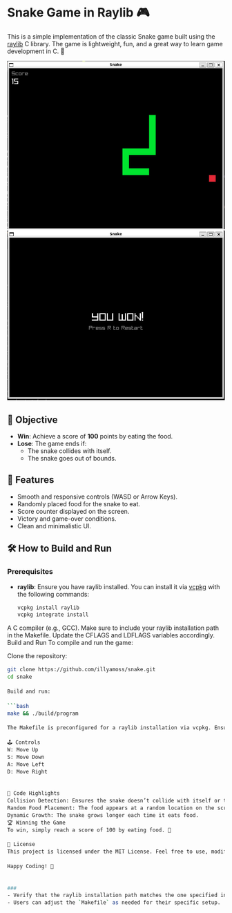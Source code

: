 # Snake Game in Raylib 🎮

This is a simple implementation of the classic Snake game built using the [raylib](https://www.raylib.com/) C library. The game is lightweight, fun, and a great way to learn game development in C. 🐍

![Game Preview](https://github.com/illyamoss/snake/blob/main/preview/game.jpg)
![Game Preview](https://github.com/illyamoss/snake/blob/main/preview/win.jpg)

## 🎯 Objective

- **Win**: Achieve a score of **100** points by eating the food.
- **Lose**: The game ends if:
  - The snake collides with itself.
  - The snake goes out of bounds.

## 🚀 Features

- Smooth and responsive controls (WASD or Arrow Keys).
- Randomly placed food for the snake to eat.
- Score counter displayed on the screen.
- Victory and game-over conditions.
- Clean and minimalistic UI.

## 🛠️ How to Build and Run

### Prerequisites

- **raylib**: Ensure you have raylib installed. You can install it via [vcpkg](https://vcpkg.io/) with the following commands:
  ```bash
  vcpkg install raylib
  vcpkg integrate install
A C compiler (e.g., GCC).
Make sure to include your raylib installation path in the Makefile. Update the CFLAGS and LDFLAGS variables accordingly.
Build and Run
To compile and run the game:

Clone the repository:

```bash
git clone https://github.com/illyamoss/snake.git
cd snake

Build and run:

```bash
make && ./build/program

The Makefile is preconfigured for a raylib installation via vcpkg. Ensure your paths match your environment.

🕹️ Controls
W: Move Up
S: Move Down
A: Move Left
D: Move Right


📜 Code Highlights
Collision Detection: Ensures the snake doesn’t collide with itself or the screen boundaries.
Random Food Placement: The food appears at a random location on the screen.
Dynamic Growth: The snake grows longer each time it eats food.
🏆 Winning the Game
To win, simply reach a score of 100 by eating food. 🎉

📄 License
This project is licensed under the MIT License. Feel free to use, modify, and share!

Happy Coding! 🚀


### 
- Verify that the raylib installation path matches the one specified in your `Makefile`.
- Users can adjust the `Makefile` as needed for their specific setup.
